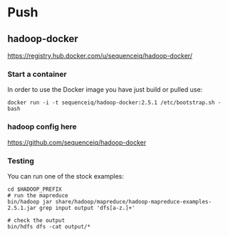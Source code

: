 # Push

## hadoop-docker

https://registry.hub.docker.com/u/sequenceiq/hadoop-docker/


### Start a container

In order to use the Docker image you have just build or pulled use:

	docker run -i -t sequenceiq/hadoop-docker:2.5.1 /etc/bootstrap.sh -bash
	
### hadoop config here

https://github.com/sequenceiq/hadoop-docker



### Testing

You can run one of the stock examples:

	cd $HADOOP_PREFIX
	# run the mapreduce
	bin/hadoop jar share/hadoop/mapreduce/hadoop-mapreduce-examples-2.5.1.jar grep input output 'dfs[a-z.]+'

	# check the output
	bin/hdfs dfs -cat output/*
